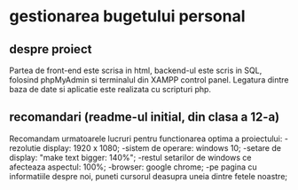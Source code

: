 # gestionarea bugetului personal
## despre proiect
Partea de front-end este scrisa in html, backend-ul este scris in SQL, folosind phpMyAdmin si terminalul din XAMPP control panel. Legatura dintre baza de date si aplicatie este realizata cu scripturi php. 

## recomandari (readme-ul initial, din clasa a 12-a)
Recomandam urmatoarele lucruri pentru functionarea optima a proiectului:
-rezolutie display: 1920 x 1080;
-sistem de operare: windows 10;
-setare de display: "make text bigger: 140%";
-restul setarilor de windows ce afecteaza aspectul: 100%;
-browser: google chrome;
-pe pagina cu informatiile despre noi, puneti cursorul deasupra uneia dintre fetele noastre;
